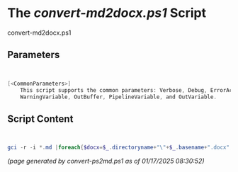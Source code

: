 The *convert-md2docx.ps1* Script
===========================

convert-md2docx.ps1 


Parameters
----------
```powershell


[<CommonParameters>]
    This script supports the common parameters: Verbose, Debug, ErrorAction, ErrorVariable, WarningAction, 
    WarningVariable, OutBuffer, PipelineVariable, and OutVariable.
```

Script Content
--------------
```powershell


gci -r -i *.md |foreach{$docx=$_.directoryname+"\"+$_.basename+".docx";pandoc -f markdown -s --citeproc $_.name -o $docx}
```

*(page generated by convert-ps2md.ps1 as of 01/17/2025 08:30:52)*
